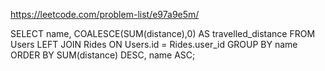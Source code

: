 https://leetcode.com/problem-list/e97a9e5m/

SELECT name, COALESCE(SUM(distance),0) AS travelled_distance
FROM Users LEFT JOIN Rides ON Users.id = Rides.user_id GROUP BY name ORDER BY SUM(distance) DESC, name ASC;
